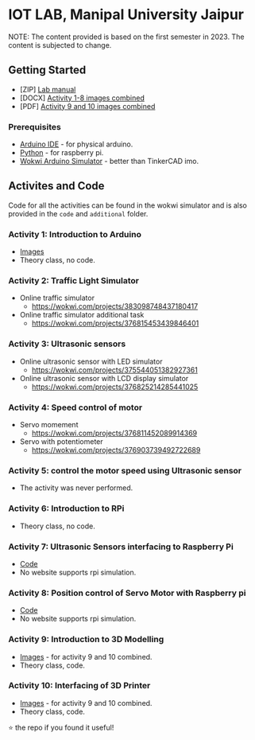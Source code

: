 # IOT LAB, Manipal University Jaipur

NOTE: The content provided is based on the first semester in 2023. The content is subjected to change.

## Getting Started
- [ZIP] [Lab manual](https://github.com/krishsharma0413/muj-iot-lab/tree/main/files/allactivities.zip)
- [DOCX] [Activity 1-8 images combined](https://github.com/krishsharma0413/muj-iot-lab/tree/main/files/a1ta8img.docx)
- [PDF] [Activity 9 and 10 images combined](https://github.com/krishsharma0413/muj-iot-lab/tree/main/files/a9na10img.pdf)


### Prerequisites
- [Arduino IDE](https://www.arduino.cc/en/software) - for physical arduino.
- [Python](https://www.python.org/downloads/) - for raspberry pi.
- [Wokwi Arduino Simulator](https://wokwi.com/arduino/new) - better than TinkerCAD imo.

## Activites and Code
Code for all the activities can be found in the wokwi simulator and is also provided in the `code` and `additional` folder.

### Activity 1: Introduction to Arduino
- [Images](https://github.com/krishsharma0413/muj-iot-lab/tree/main/files/a1img.pdf)
- Theory class, no code.


### Activity 2: Traffic Light Simulator

- Online traffic simulator
  - https://wokwi.com/projects/383098748437180417
- Online traffic simulator additional task
  - https://wokwi.com/projects/376815453439846401 


### Activity 3: Ultrasonic sensors

- Online ultrasonic sensor with LED simulator
  - https://wokwi.com/projects/375544051382927361
- Online ultrasonic sensor with LCD display simulator
  - https://wokwi.com/projects/376825214285441025


### Activity 4: Speed control of motor

- Servo momement
  - https://wokwi.com/projects/376811452089914369
- Servo with potentiometer
  - https://wokwi.com/projects/376903739492722689


### Activity 5: control the motor speed using Ultrasonic sensor

- The activity was never performed.


### Activity 6: Introduction to RPi

- Theory class, no code.


### Activity 7: Ultrasonic Sensors interfacing to Raspberry Pi

- [Code](https://github.com/krishsharma0413/muj-iot-lab/tree/main/code/uspi.py)
- No website supports rpi simulation.


### Activity 8: Position control of Servo Motor with Raspberry pi

- [Code](https://github.com/krishsharma0413/muj-iot-lab/tree/main/code/servopi.py)
- No website supports rpi simulation.

### Activity 9: Introduction to 3D Modelling

- [Images](https://github.com/krishsharma0413/muj-iot-lab/tree/main/files/a9na10img.pdf) - for activity 9 and 10 combined.
- Theory class, code.

### Activity 10: Interfacing of 3D Printer

- [Images](https://github.com/krishsharma0413/muj-iot-lab/tree/main/files/a9na10img.pdf) - for activity 9 and 10 combined.
- Theory class, code.

⭐ the repo if you found it useful!